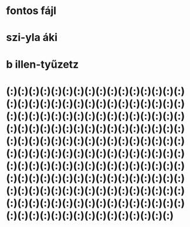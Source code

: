 # fontos fájl
# szi-yla  áki
# b  illen-tyűzetz
# (:)(:)(:)(:)(:)(:)(:)(:)(:)(:)(:)(:)(:)(:)(:)(:)(:)(:)(:)(:)(:)(:)(:)(:)(:)(:)(:)(:)(:)(:)(:)(:)(:)(:)(:)(:)(:)(:)(:)(:)(:)(:)(:)(:)(:)(:)(:)(:)(:)(:)(:)(:)(:)(:)(:)(:)(:)(:)(:)(:)(:)(:)(:)(:)(:)(:)(:)(:)(:)(:)(:)(:)(:)(:)(:)(:)(:)(:)(:)(:)(:)(:)(:)(:)(:)(:)(:)(:)(:)(:)(:)(:)(:)(:)(:)(:)(:)(:)(:)(:)(:)(:)(:)(:)(:)(:)(:)(:)(:)(:)(:)(:)(:)(:)(:)(:)(:)(:)(:)(:)(:)(:)(:)(:)(:)(:)(:)(:)(:)(:)(:)(:)(:)(:)(:)(:)(:)(:)(:)(:)(:)(:)(:)(:)(:)(:)(:)(:)(:)(:)(:)(:)(:)(:)(:)(:)(:)(:)(:)(:)(:)(:)(:)(:)(:)(:)(:)(:)(:)(:)(:)(:)(:)(:)(:)
